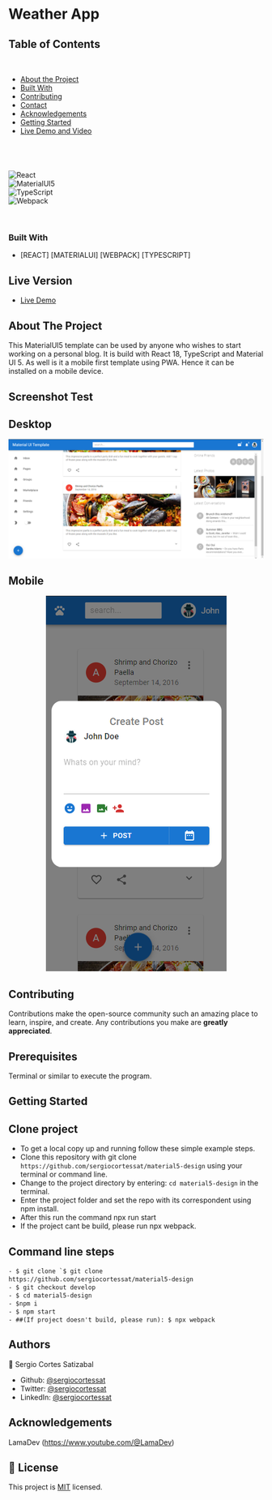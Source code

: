 # Weather App

## Table of Contents
  <br />

* [About the Project](#about-the-project)
* [Built With](#built-with)
* [Contributing](#contributing)
* [Contact](#authors)
* [Acknowledgements](#acknowledgements) 
* [Getting Started](#getting-started) 
* [Live Demo and Video](#live-version) 

#
<br />

![React](https://img.shields.io/badge/React-3776AB?style=for-the-badge&logo=react&logoColor=white) <br/>
![MaterialUI5](https://img.shields.io/badge/MaterialUI-092E20?style=for-the-badge&logo=material&logoColor=white) <br/>
![TypeScript](https://img.shields.io/badge/TypeScript-092E20?style=for-the-badge&logo=typescript&logoColor=white) <br/>
![Webpack](https://img.shields.io/badge/Webpack-092E20?style=for-the-badge&logo=webpack&logoColor=white) <br/>



<br />

### Built With

* [REACT] [MATERIALUI] [WEBPACK] [TYPESCRIPT]

## Live Version

* [Live Demo](https://material5-design.vercel.app/) 

<!-- ABOUT THE PROJECT   -->
## About The Project
This MaterialUI5 template can be used by anyone who wishes to start working on a personal blog. It is build with React 18, TypeScript and Material UI 5. As well is it a mobile first template using PWA. Hence it can be installed on a mobile device.

## Screenshot Test

## Desktop
<p align="center">
  <img height="auto" src="Screenshot2.png">
</p>

## Mobile
<p align="center">
  <img height="auto" src="Screenshot3.png">
</p>


## Contributing

Contributions make the open-source community such an amazing place to learn, inspire, and create. Any contributions you make are **greatly appreciated**.

## Prerequisites

Terminal or similar to execute the program.


## Getting Started


## Clone project

- To get a local copy up and running follow these simple example steps.
- Clone this repository with git clone ```https://github.com/sergiocortessat/material5-design``` using your terminal or command line.
- Change to the project directory by entering: ```cd material5-design``` in the terminal.
- Enter the project folder and set the repo with its correspondent using npm install.
- After this run the command npx run start
- If the project cant be build, please run npx webpack.

## Command line steps
```
- $ git clone `$ git clone https://github.com/sergiocortessat/material5-design
- $ git checkout develop
- $ cd material5-design
- $npm i
- $ npm start
- ##(If project doesn't build, please run): $ npx webpack
```

## Authors

👤 Sergio Cortes Satizabal

- Github: [@sergiocortessat](https://github.com/sergiocortessat)
- Twitter: [@sergiocortessat](https://twitter.com/sergiocortessat)
- LinkedIn: [@sergiocortessat](https://www.linkedin.com/in/sergio-cortes-satizabal-3b452194/)


<!-- ACKNOWLEDGEMENTS -->
## Acknowledgements

LamaDev (https://www.youtube.com/@LamaDev)

## 📝 License

This project is [MIT](https://github.com/sergiocortessat/sergiocortessat/blob/main/LICENSE) licensed.


